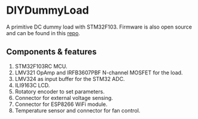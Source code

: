 # DIYDummyLoad
A primitive DC dummy load with STM32F103. Firmware is also open source and can be found in this [repo](https://github.com/wangyeee/DIYDummyLoad).

## Components & features
1. STM32F103RC MCU.
2. LMV321 OpAmp and IRFB3607PBF N-channel MOSFET for the load.
3. LMV324 as input buffer for the STM32 ADC.
4. ILI9163C LCD.
5. Rotatory encoder to set parameters.
6. Connector for external voltage sensing.
7. Connector for ESP8266 WiFi module.
8. Temperature sensor and connector for fan control.
